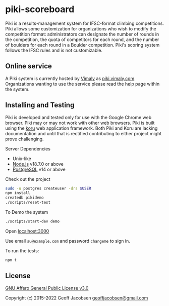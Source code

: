 # piki-scoreboard

Piki is a results-management system for IFSC-format climbing competitions. Piki allows some
customization for organizations who wish to modify the competition format: administrators can
designate the number of rounds in the competition, the quota of competitors for each round, and the
number of boulders for each round in a Boulder competition. Piki's scoring system follows the IFSC
rules and is not customizable.

## Online service

A Piki system is currently hosted by [Vimaly](http://vimaly.com) as
[piki.vimaly.com](https://piki.vimaly.com/). Organizations wanting to use the service please read
the help page within the system.

## Installing and Testing

Piki is developed and tested only for use with the Google Chrome web browser. Piki may or may not
work with other web browsers. Piki is built using the [koru](https://github.com/jacott/koru) web
application framework. Both Piki and Koru are lacking documentation and until that is rectified
contributing to either project might prove challenging.

Server Dependencies

* Unix-like
* [Node.js](https://nodejs.org/en/) v18.7.0 or above
* [PostgreSQL](http://www.postgresql.org) v14 or above

Check out the project

```sh
sudo -u postgres createuser -drs $USER
npm install
createdb pikidemo
./scripts/reset-test
```

To Demo the system

```sh
./scripts/start-dev demo
```

Open [localhost:3000](http://localost:3000/)

Use email `su@example.com` and password `changeme` to sign in.


To run the tests:

```sh
npm t
```

## License

[GNU Affero General Public License v3.0](http://www.gnu.org/licenses/agpl.txt)

Copyright (c) 2015-2022 Geoff Jacobsen <geoffjacobsen@gmail.com>
